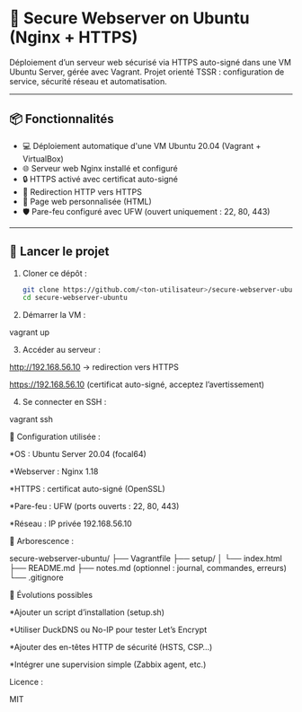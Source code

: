 # 🔐 Secure Webserver on Ubuntu (Nginx + HTTPS)

Déploiement d’un serveur web sécurisé via HTTPS auto-signé dans une VM Ubuntu Server, gérée avec Vagrant. Projet orienté TSSR : configuration de service, sécurité réseau et automatisation.

---

## 📦 Fonctionnalités

- 💻 Déploiement automatique d'une VM Ubuntu 20.04 (Vagrant + VirtualBox)
- 🌐 Serveur web Nginx installé et configuré
- 🔒 HTTPS activé avec certificat auto-signé
- 🔁 Redirection HTTP vers HTTPS
- 🧾 Page web personnalisée (HTML)
- 🛡️ Pare-feu configuré avec UFW (ouvert uniquement : 22, 80, 443)

---

## 🚀 Lancer le projet

1. Cloner ce dépôt :
   ```bash
   git clone https://github.com/<ton-utilisateur>/secure-webserver-ubuntu.git
   cd secure-webserver-ubuntu

2. Démarrer la VM :

vagrant up

3. Accéder au serveur :

http://192.168.56.10 → redirection vers HTTPS

https://192.168.56.10 (certificat auto-signé, acceptez l’avertissement)

4. Se connecter en SSH :

vagrant ssh

🧾 Configuration utilisée :

*OS : Ubuntu Server 20.04 (focal64)

*Webserver : Nginx 1.18

*HTTPS : certificat auto-signé (OpenSSL)

*Pare-feu : UFW (ports ouverts : 22, 80, 443)

*Réseau : IP privée 192.168.56.10

📁 Arborescence :

secure-webserver-ubuntu/
├── Vagrantfile
├── setup/
│   └── index.html
├── README.md
├── notes.md  (optionnel : journal, commandes, erreurs)
└── .gitignore


🔧 Évolutions possibles

*Ajouter un script d’installation (setup.sh)

*Utiliser DuckDNS ou No-IP pour tester Let’s Encrypt

*Ajouter des en-têtes HTTP de sécurité (HSTS, CSP…)

*Intégrer une supervision simple (Zabbix agent, etc.)


Licence :

MIT